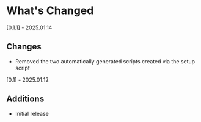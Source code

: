 # What's Changed

[0.1.1] - 2025.01.14

## Changes

- Removed the two automatically generated scripts created via the setup script

[0.1] - 2025.01.12

## Additions

- Initial release
